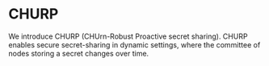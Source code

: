 # CHURP
We introduce CHURP (CHUrn-Robust Proactive secret sharing). CHURP enables secure secret-sharing in dynamic settings, where the committee of nodes storing a secret changes over time.
